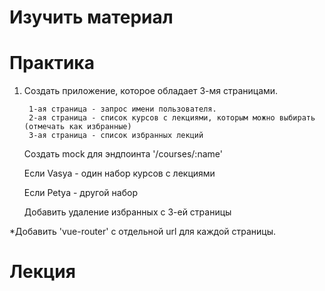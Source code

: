 # Изучить материал

# Практика
1) Создать приложение, которое обладает 3-мя страницами.
        
        1-ая страница - запрос имени пользователя.
        2-ая страница - список курсов с лекциями, которым можно выбирать (отмечать как избранные)
        3-ая страница - список избранных лекций

    Создать mock для эндпоинта '/courses/:name'
    
    Если Vasya - один набор курсов с лекциями

    Если Petya - другой набор

    Добавить удаление избранных с 3-ей страницы

*Добавить 'vue-router' с отдельной url для каждой страницы.


# Лекция
